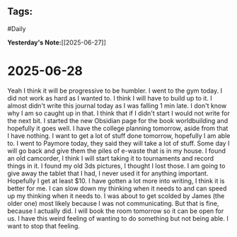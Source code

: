 ## Tags:
#Daily

__Yesterday's Note:__[[2025-06-27]]

# 2025-06-28

Yeah I think it will be progressive to be humbler. I went to the gym today. I did not work as hard as I wanted to. I think I will have to build up to it. I almost didn't write this journal today as I was falling 1 min late. I don't know why I am so caught up in that. I think that if I didn't start I would not write for the next bit. I started the new Obsidian page for the book worldbuilding and hopefully it goes well. I have the college planning tomorrow, aside from that I have nothing. I want to get a lot of stuff done tomorrow, hopefully I am able to. I went to Paymore today, they said they will take a lot of stuff. Some day I will go back and give them the piles of e-waste that is in my house. I found an old camcorder, I think I will start taking it to tournaments and record things in it. I found my old 3ds pictures, I thought I lost those. I am going to give away the tablet that I had, I never used it for anything important. Hopefully I get at least $10. I have gotten a lot more into writing, I think it is better for me. I can slow down my thinking when it needs to and can speed up my thinking when it needs to. I was about to get scolded by James (the older one) most likely because I was not communicating. But that is fine, because I actually did. I will book the room tomorrow so it can be open for us. I have this weird feeling of wanting to do something but not being able. I want to stop that feeling. 